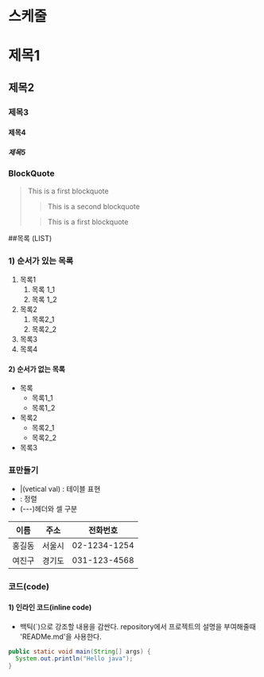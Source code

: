 # 스케줄

# 제목1

## 제목2

### 제목3

#### 제목4

##### 제목5

### BlockQuote

>This is a first blockquote
>
> > This is a second blockquote
>
> > This is a first blockquote

##목록 (LIST)

### 1)  순서가 있는 목록

1. 목록1
   1. 목록 1_1
   2. 목록 1_2
2. 목록2
   1. 목록2_1
   2. 목록2_2
3. 목록3
4. 목록4

#### 2) 순서가 없는 목록
- 목록
  - 목록1_1
  - 목록1_2
- 목록2
  - 목록2_1
  - 목록2_2
- 목록3


### 표만들기

- |(vetical val) : 테이블 표현
- : 정렬
- (---)헤더와 셀 구분


|  이름 |  주소 |     전화번호 |
| :-----: | :-----: | :-----------: |
| 홍길동 | 서울시 | 02-1234-1254 |
| 여진구 | 경기도 | 031-123-4568 |

### 코드(code)

#### 1) 인라인 코드(inline code)
- 백틱(`)으로 강조할 내용을 감싼다.
repository에서 프로젝트의 설명을 부여해줄때 'READMe.md'을 사용한다.

```java
public static void main(String[] args) {
  System.out.println("Hello java");
}
